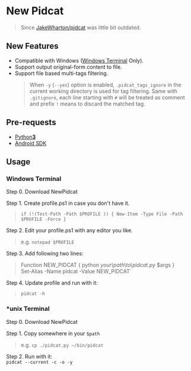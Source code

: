 # New Pidcat 
>Since [JakeWharton/pidcat][1] was little bit outdated.

## New Features
- Compatible with Windows ([Windows Terminal][2] Only).
- Support output original-form content to file.
- Support file based multi-tags filtering.
    >When `-y` (`--yes`) option is enabled, 
    `.pidcat_tags_ignore` in the current working directory is used for tag filtering.
    Same with  `.gitignore`, each line starting with `#` will be treated as comment 
    and prefix `!` means to discard the matched tag. 

## Pre-requests
- [Python**3**][3]
- [Android SDK][4]    
    
## Usage

### Windows Terminal
Step 0. Download NewPidcat  

Step 1. Create profile.ps1 in case you don't have it.   
>`if (!(Test-Path -Path $PROFILE )) { New-Item -Type File -Path $PROFILE -Force }`  

Step 2. Edit your profile.ps1 with any editor you like.  
>e.g. `notepad $PROFILE`  

Step 3. Add following two lines:   
>Function NEW_PIDCAT { python *your\path\to\pidcat.py* $args }  
Set-Alias -Name pidcat -Value NEW_PIDCAT`  

Step 4. Update profile and run with it:  
>`pidcat -h`


### *unix Terminal 

Step 0. Download NewPidcat   

Step 1. Copy somewhere in your `$path`   
>e.g. `cp ./pidcat.py ~/bin/pidcat`

Step 2. Run with it:  
`pidcat --current -c -o -y`


 [1]: https://github.com/JakeWharton/pidcat
 [2]: https://github.com/microsoft/terminal
 [3]: https://www.python.org/downloads/
 [4]: http://developer.android.com/sdk/

